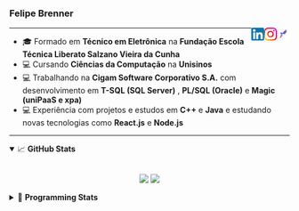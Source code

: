<h3>Felipe Brenner</h3>

<a href="https://app.rocketseat.com.br/me/felipe-de-oliveira-brenner-conta-ignite" target="_blank" rel="nofollow"><img align="right" width="23rem" src="./assets/rocketseat.png" alt="Rocketseat: @felipe-de-oliveira-brenner-conta-ignite"/></a>
<a href="https://www.instagram.com/felipeobrenner/" target="_blank" rel="nofollow"><img align="right" width="23rem" src="./assets/instagram.png" alt="Instagram: @felipeobrenner"/></a>
<a href="https://www.linkedin.com/in/felipe-de-oliveira-brenner/" target="_blank" rel="nofollow"><img align="right" width="23rem" src="./assets/linkedin.png" alt="LinkedIn: @felipe-de-oliveira-brenner"/></a>

---

- 🎓 Formado em **Técnico em Eletrônica** na **Fundação Escola Técnica Liberato Salzano Vieira da Cunha**
- 💻 Cursando **Ciências da Computação** na **Unisinos**
- 💻 Trabalhando na **Cigam Software Corporativo S.A.** com desenvolvimento em **T-SQL (SQL Server)** , **PL/SQL (Oracle)** e **Magic (uniPaaS e xpa)**
- 💻 Experiência com projetos e estudos em **C++** e **Java** e estudando novas tecnologias como **React.js** e **Node.js**

---

<details open>
  <summary>📈 <b>GitHub Stats</b></summary>
  <br>
  <p align="center">
  <img src="https://github-readme-stats.vercel.app/api?username=felipebrenner&show_icons=true&theme=dark"/>
  <img src="https://github-readme-stats.vercel.app/api/top-langs/?username=felipebrenner&layout=compact&theme=dark">
  </p>

</details>

<details>
  <summary>🤖 <b>Programming Stats</b></summary>
  <br/>

  <!--START_SECTION:waka-->
**🐱 My Github Data** 

> 🏆 355 Contributions in the Year 2021
 > 
> 📦 53.0 kB Used in Github's Storage 
 > 
> 🚫 Not Opted to Hire
 > 
> 📜 16 Public Repositories 
 > 
> 🔑 1 Private Repository 
 > 
**I'm a Night 🦉** 

```text
🌞 Morning    33 commits     ██░░░░░░░░░░░░░░░░░░░░░░░   9.09% 
🌆 Daytime    91 commits     ██████░░░░░░░░░░░░░░░░░░░   25.07% 
🌃 Evening    216 commits    ███████████████░░░░░░░░░░   59.5% 
🌙 Night      23 commits     █░░░░░░░░░░░░░░░░░░░░░░░░   6.34%

```
📅 **I'm Most Productive on Tuesday** 

```text
Monday       63 commits     ████░░░░░░░░░░░░░░░░░░░░░   17.36% 
Tuesday      82 commits     █████░░░░░░░░░░░░░░░░░░░░   22.59% 
Wednesday    32 commits     ██░░░░░░░░░░░░░░░░░░░░░░░   8.82% 
Thursday     42 commits     ███░░░░░░░░░░░░░░░░░░░░░░   11.57% 
Friday       23 commits     █░░░░░░░░░░░░░░░░░░░░░░░░   6.34% 
Saturday     58 commits     ████░░░░░░░░░░░░░░░░░░░░░   15.98% 
Sunday       63 commits     ████░░░░░░░░░░░░░░░░░░░░░   17.36%

```


📊 **This Week I Spent My Time On** 

```text
💬 Programming Languages: 
Python                   3 hrs 46 mins       █████████████░░░░░░░░░░░░   54.44% 
Markdown                 2 hrs 42 mins       █████████░░░░░░░░░░░░░░░░   39.09% 
JSON                     13 mins             ░░░░░░░░░░░░░░░░░░░░░░░░░   3.31% 
Git Config               7 mins              ░░░░░░░░░░░░░░░░░░░░░░░░░   1.71% 
JavaScript               3 mins              ░░░░░░░░░░░░░░░░░░░░░░░░░   0.86%

🔥 Editors: 
VS Code                  6 hrs 55 mins       █████████████████████████   100.0%

🐱‍💻 Projects: 
pysctp                   5 hrs 46 mins       ████████████████████░░░░░   83.27% 
Clique                   49 mins             ███░░░░░░░░░░░░░░░░░░░░░░   11.83% 
Unknown Project          10 mins             ░░░░░░░░░░░░░░░░░░░░░░░░░   2.49% 
www_CGFrontEnd           4 mins              ░░░░░░░░░░░░░░░░░░░░░░░░░   1.06% 
www_CGFrontTemplate      3 mins              ░░░░░░░░░░░░░░░░░░░░░░░░░   0.86%

💻 Operating System: 
Linux                    6 hrs 47 mins       ████████████████████████░   98.08% 
Windows                  7 mins              ░░░░░░░░░░░░░░░░░░░░░░░░░   1.92%

```

**I Mostly Code in TypeScript** 

```text
TypeScript               5 repos             ███████░░░░░░░░░░░░░░░░░░   31.25% 
Java                     3 repos             ████░░░░░░░░░░░░░░░░░░░░░   18.75% 
CSS                      2 repos             ███░░░░░░░░░░░░░░░░░░░░░░   12.5% 
Assembly                 1 repo              █░░░░░░░░░░░░░░░░░░░░░░░░   6.25% 
HTML                     1 repo              █░░░░░░░░░░░░░░░░░░░░░░░░   6.25%

```



 Last Updated on 17/06/2021
<!--END_SECTION:waka-->
</details>

